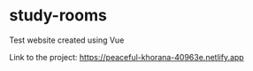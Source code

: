 # study-rooms

Test website created using Vue

Link to the project: https://peaceful-khorana-40963e.netlify.app
